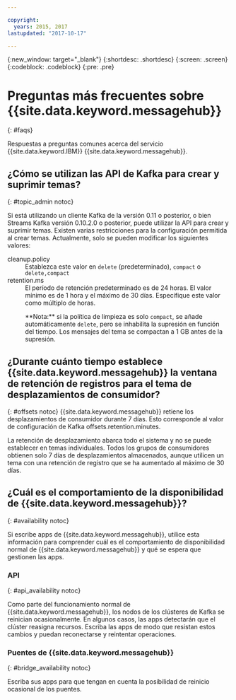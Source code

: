 ```yaml
---

copyright:
  years: 2015, 2017
lastupdated: "2017-10-17"

---
```


{:new_window: target="_blank"}
{:shortdesc: .shortdesc}
{:screen: .screen}
{:codeblock: .codeblock}
{:pre: .pre}

# Preguntas más frecuentes sobre {{site.data.keyword.messagehub}}
{: #faqs}

Respuestas a preguntas comunes acerca del servicio {{site.data.keyword.IBM}} {{site.data.keyword.messagehub}}.

<!--17/10/17 - Karen: same info duplicated at messagehub104 -->
## ¿Cómo se utilizan las API de Kafka para crear y suprimir temas?
{: #topic_admin notoc}

Si está utilizando un cliente Kafka de la versión 0.11 o posterior, o bien Streams Kafka versión 0.10.2.0 o posterior, puede utilizar la API para crear y suprimir temas. Existen varias restricciones para la configuración permitida al crear temas. Actualmente, solo se pueden modificar los siguientes valores:

<dl>
<dt>cleanup.policy</dt>
<dd>Establezca este valor en <code>delete</code> (predeterminado), <code>compact</code> o <code>delete,compact</code></dd>
<dt>retention.ms</dt>
<dd>El período de retención predeterminado es de 24 horas. El valor mínimo es de 1 hora y el máximo de 30 días.
Especifique este valor como múltiplo de horas.<p>**Nota:**
si la política de limpieza es solo <code>compact</code>, se añade automáticamente <code>delete</code>, pero se inhabilita la supresión en función del tiempo. Los mensajes del tema se compactan a 1 GB antes de la supresión.</p>
</dd>
</dl>

## ¿Durante cuánto tiempo establece {{site.data.keyword.messagehub}} la ventana de retención de registros para el tema de desplazamientos de consumidor?
{: #offsets notoc}
{{site.data.keyword.messagehub}} retiene los desplazamientos de consumidor durante 7 días. Esto corresponde al valor de configuración de Kafka offsets.retention.minutes. 

La retención de desplazamiento abarca todo el sistema y no se puede establecer en temas individuales. Todos los grupos de consumidores obtienen solo 7 días de desplazamientos almacenados, aunque utilicen un tema con una retención de registro que se ha aumentado al máximo de 30 días.  

## ¿Cuál es el comportamiento de la disponibilidad de {{site.data.keyword.messagehub}}?
{: #availability notoc}

Si escribe apps de {{site.data.keyword.messagehub}}, utilice esta información para comprender cuál es el comportamiento de disponibilidad normal de {{site.data.keyword.messagehub}} y qué se espera que gestionen las apps.

### API
{: #api_availability notoc}

Como parte del funcionamiento normal de {{site.data.keyword.messagehub}}, los nodos de los clústeres de Kafka se reinician ocasionalmente. En algunos casos, las apps detectarán que el clúster reasigna recursos. Escriba las apps de modo que resistan estos cambios y puedan reconectarse y reintentar operaciones.


### Puentes de {{site.data.keyword.messagehub}}
{: #bridge_availability notoc}

Escriba sus apps para que tengan en cuenta la posibilidad de reinicio ocasional de los puentes.
